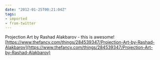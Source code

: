 ```yaml
---
date: "2012-01-25T00:21:04Z"
tags:
- imported
- from-twitter
---
```

Projection Art by Rashad Alakbarov - this is awesome\! [https://www.thefancy.com/things/284539347/Projection-Art-by-Rashad-Alakbarov](https://www.thefancy.com/things/284539347/Projection-Art-by-Rashad-Alakbarov)

